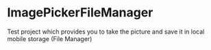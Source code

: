 # ImagePickerFileManager
Test project which provides you to take the picture and save it in local mobile storage (File Manager)

